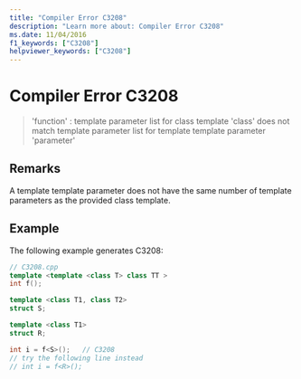```yaml
---
title: "Compiler Error C3208"
description: "Learn more about: Compiler Error C3208"
ms.date: 11/04/2016
f1_keywords: ["C3208"]
helpviewer_keywords: ["C3208"]
---
```

# Compiler Error C3208

> 'function' : template parameter list for class template 'class' does not match template parameter list for template template parameter 'parameter'

## Remarks

A template template parameter does not have the same number of template parameters as the provided class template.

## Example

The following example generates C3208:

```cpp
// C3208.cpp
template <template <class T> class TT >
int f();

template <class T1, class T2>
struct S;

template <class T1>
struct R;

int i = f<S>();   // C3208
// try the following line instead
// int i = f<R>();
```

